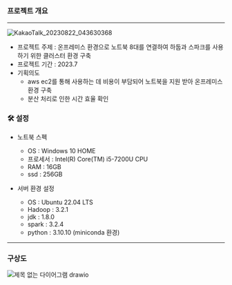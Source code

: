 ### 프로젝트 개요
- - - 
![KakaoTalk_20230822_043630368](https://github.com/jk-Lim/hadoop-cluster/assets/126854782/d3e71480-ea52-4c44-b1f7-7ecb267dc445)

- 프로젝트 주제 : 온프레미스 환경으로 노트북 8대를 연결하여 하둡과 스파크를 사용하기 위한 클러스터 환경 구축
- 프로젝트 기간 : 2023.7
- 기획의도
  - aws ec2를 통해 사용하는 데 비용이 부담되어 노트북을 지원 받아 온프레미스 환경 구축
  - 분산 처리로 인한 시간 효율 확인


### 🛠️ 설정
- 노트북 스펙
  - OS : Windows 10 HOME
  - 프로세서 : Intel(R) Core(TM) i5-7200U CPU
  - RAM : 16GB
  - ssd : 256GB
 
- 서버 환경 설정
  - OS : Ubuntu 22.04 LTS
  - Hadoop : 3.2.1
  - jdk : 1.8.0
  - spark : 3.2.4
  - python : 3.10.10 (miniconda 환경)
- - -
### 구상도

![제목 없는 다이어그램 drawio](https://github.com/jk-Lim/hadoop-cluster/assets/126854782/12fba4cf-0ba5-498b-9f82-1ec477759f87)



